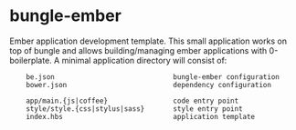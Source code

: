 # bungle-ember

Ember application development template. This small application works on top of
bungle and allows building/managing ember applications with 0-boilerplate. A
minimal application directory will consist of:

```
    be.json                             bungle-ember configuration
    bower.json                          dependency configuration

    app/main.{js|coffee}                code entry point
    style/style.{css|stylus|sass}       style entry point
    index.hbs                           application template
```

